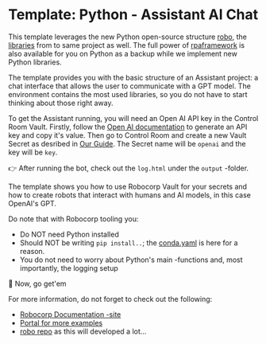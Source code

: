 # Template: Python - Assistant AI Chat

This template leverages the new Python open-source structure [robo](https://github.com/robocorp/robo), the [libraries](https://github.com/robocorp/robo#libraries) from to same project as well.
The full power of [rpaframework](https://github.com/robocorp/rpaframework) is also available for you on Python as a backup while we implement new Python libraries.

The template provides you with the basic structure of an Assistant project: a chat interface that allows the user to communicate with a GPT model. The environment contains the most used libraries, so you do not have to start thinking about those right away.

To get the Assistant running, you will need an Open AI API key in the Control Room Vault.
Firstly, follow the [Open AI documentation](https://platform.openai.com/docs/quickstart/build-your-application) to generate an API key and copy it's value.
Then go to Control Room and create a new Vault Secret as desribed in [Our Guide](https://robocorp.com/docs/development-guide/variables-and-secrets/vault).
The Secret name will be `openai` and the key will be `key`.

👉 After running the bot, check out the `log.html` under the `output` -folder.

The template shows you how to use Robocorp Vault for your secrets and how to create robots that interact with humans and AI models, in this case OpenAI's GPT.

Do note that with Robocorp tooling you:
- Do NOT need Python installed
- Should NOT be writing `pip install..`; the [conda.yaml](https://github.com/robocorp/template-python/blob/master/conda.yaml) is here for a reason.
- You do not need to worry about Python's main -functions and, most importantly, the logging setup

🚀 Now, go get'em

For more information, do not forget to check out the following:
* [Robocorp Documentation -site](https://robocorp.com/docs)
* [Portal for more examples](https://robocorp.com/portal)
* [robo repo](https://github.com/robocorp/robo) as this will developed a lot...
